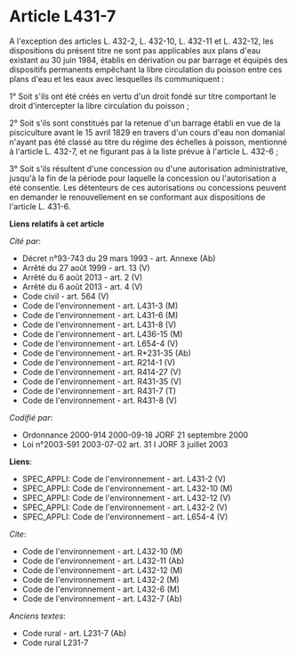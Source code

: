 # Article L431-7

A l'exception des articles L. 432-2, L. 432-10, L. 432-11 et L. 432-12, les dispositions du présent titre ne sont pas
applicables aux plans d'eau existant au 30 juin 1984, établis en dérivation ou par barrage et équipés des dispositifs
permanents empêchant la libre circulation du poisson entre ces plans d'eau et les eaux avec lesquelles ils communiquent :

1° Soit s'ils ont été créés en vertu d'un droit fondé sur titre comportant le droit d'intercepter la libre circulation du
poisson ;

2° Soit s'ils sont constitués par la retenue d'un barrage établi en vue de la pisciculture avant le 15 avril 1829 en travers
d'un cours d'eau non domanial n'ayant pas été classé au titre du régime des échelles à poisson, mentionné à l'article L.
432-7, et ne figurant pas à la liste prévue à l'article L. 432-6 ;

3° Soit s'ils résultent d'une concession ou d'une autorisation administrative, jusqu'à la fin de la période pour laquelle la
concession ou l'autorisation a été consentie. Les détenteurs de ces autorisations ou concessions peuvent en demander le
renouvellement en se conformant aux dispositions de l'article L. 431-6.

**Liens relatifs à cet article**

_Cité par_:

  - Décret n°93-743 du 29 mars 1993 - art. Annexe (Ab)
  - Arrêté du 27 août 1999 - art. 13 (V)
  - Arrêté du 6 août 2013 - art. 2 (V)
  - Arrêté du 6 août 2013 - art. 4 (V)
  - Code civil - art. 564 (V)
  - Code de l'environnement - art. L431-3 (M)
  - Code de l'environnement - art. L431-6 (M)
  - Code de l'environnement - art. L431-8 (V)
  - Code de l'environnement - art. L436-15 (M)
  - Code de l'environnement - art. L654-4 (V)
  - Code de l'environnement - art. R*231-35 (Ab)
  - Code de l'environnement - art. R214-1 (V)
  - Code de l'environnement - art. R414-27 (V)
  - Code de l'environnement - art. R431-35 (V)
  - Code de l'environnement - art. R431-7 (T)
  - Code de l'environnement - art. R431-8 (V)

_Codifié par_:

  - Ordonnance 2000-914 2000-09-18 JORF 21 septembre 2000
  - Loi n°2003-591 2003-07-02 art. 31 I JORF 3 juillet 2003

**Liens**:

  - SPEC_APPLI: Code de l'environnement - art. L431-2 (V)
  - SPEC_APPLI: Code de l'environnement - art. L432-10 (M)
  - SPEC_APPLI: Code de l'environnement - art. L432-12 (V)
  - SPEC_APPLI: Code de l'environnement - art. L432-2 (V)
  - SPEC_APPLI: Code de l'environnement - art. L654-4 (V)

_Cite_:

  - Code de l'environnement - art. L432-10 (M)
  - Code de l'environnement - art. L432-11 (Ab)
  - Code de l'environnement - art. L432-12 (M)
  - Code de l'environnement - art. L432-2 (M)
  - Code de l'environnement - art. L432-6 (M)
  - Code de l'environnement - art. L432-7 (Ab)

_Anciens textes_:

  - Code rural - art. L231-7 (Ab)
  - Code rural L231-7
